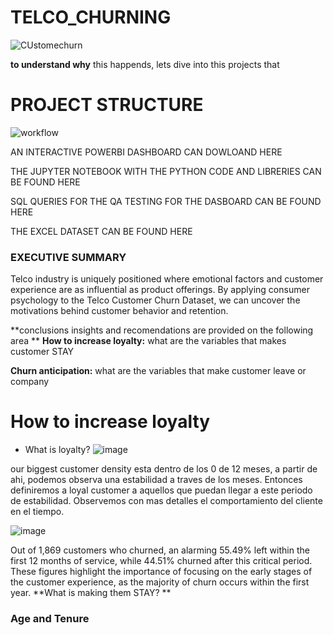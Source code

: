 # TELCO_CHURNING
![CUstomechurn](https://github.com/user-attachments/assets/498fb735-56e5-4096-89f6-7fb6af41754b)

**to understand why** this happends, lets dive into this projects that 

# PROJECT STRUCTURE

![workflow](https://github.com/user-attachments/assets/a47584bd-d906-42a8-8c3a-38bc588b469c)

AN INTERACTIVE POWERBI DASHBOARD CAN DOWLOAND HERE

THE JUPYTER NOTEBOOK WITH THE PYTHON CODE AND LIBRERIES CAN BE FOUND HERE

SQL QUERIES FOR THE QA TESTING FOR THE DASBOARD CAN BE FOUND HERE 

THE EXCEL DATASET CAN BE FOUND HERE

### EXECUTIVE SUMMARY 
Telco industry is uniquely positioned where emotional factors and customer experience are as influential as product offerings. By applying consumer psychology to the Telco Customer Churn Dataset, we can uncover the motivations behind customer behavior and retention.

**conclusions insights and recomendations are provided on the following area
**
**How to increase loyalty:** what are the variables that makes customer STAY

**Churn anticipation:** what are the variables that make customer leave or company

# How to increase loyalty
- What is loyalty?
![image](https://github.com/user-attachments/assets/e4c03504-6dc8-44ff-99c4-b53655bd5602)

 our biggest customer density esta dentro de los 0 de 12 meses, a partir de ahi, podemos observa una estabilidad a traves de los meses. 
Entonces definiremos a loyal customer a aquellos que puedan llegar a este periodo de estabilidad. Observemos con mas detalles el comportamiento del cliente en el tiempo. 

![image](https://github.com/user-attachments/assets/89264236-b8cb-4f1b-91cf-46473b33c1cc)

Out of 1,869 customers who churned, an alarming 55.49% left within the first 12 months of service, while 44.51% churned after this critical period. These figures highlight the importance of focusing on the early stages of the customer experience, as the majority of churn occurs within the first year. **What is making them STAY? **


### Age and Tenure




 
